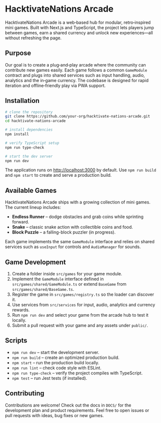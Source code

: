 # HacktivateNations Arcade

HacktivateNations Arcade is a web‑based hub for modular, retro‑inspired mini games. Built with Next.js and TypeScript, the project lets players jump between games, earn a shared currency and unlock new experiences—all without refreshing the page.

## Purpose

Our goal is to create a plug‑and‑play arcade where the community can contribute new games easily. Each game follows a common `GameModule` contract and plugs into shared services such as input handling, audio, analytics and the in‑game currency. The codebase is designed for rapid iteration and offline‑friendly play via PWA support.

## Installation

```bash
# clone the repository
git clone https://github.com/your-org/hacktivate-nations-arcade.git
cd hacktivate-nations-arcade

# install dependencies
npm install

# verify TypeScript setup
npm run type-check

# start the dev server
npm run dev
```

The application runs on [http://localhost:3000](http://localhost:3000) by default. Use `npm run build` and `npm start` to create and serve a production build.

## Available Games

HacktivateNations Arcade ships with a growing collection of mini games. The current lineup includes:

- **Endless Runner** – dodge obstacles and grab coins while sprinting forward.
- **Snake** – classic snake action with collectible coins and food.
- **Block Puzzle** – a falling-block puzzler (in progress).

Each game implements the same `GameModule` interface and relies on shared services such as `useInput` for controls and `AudioManager` for sounds.

## Game Development

1. Create a folder inside `src/games` for your game module.
2. Implement the `GameModule` interface defined in `src/games/shared/GameModule.ts` or extend `BaseGame` from `src/games/shared/BaseGame.ts`.
3. Register the game in `src/games/registry.ts` so the loader can discover it.
4. Use services from `src/services` for input, audio, analytics and currency rewards.
5. Run `npm run dev` and select your game from the arcade hub to test it locally.
6. Submit a pull request with your game and any assets under `public/`.

## Scripts

- `npm run dev` – start the development server.
- `npm run build` – create an optimized production build.
- `npm start` – run the production build locally.
- `npm run lint` – check code style with ESLint.
- `npm run type-check` – verify the project compiles with TypeScript.
- `npm test` – run Jest tests (if installed).

## Contributing

Contributions are welcome! Check out the docs in `DOCS/` for the development plan and product requirements. Feel free to open issues or pull requests with ideas, bug fixes or new games.

